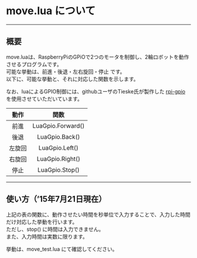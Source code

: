 # move.lua について
---
## 概要

move.luaは、RaspberryPiのGPiOで2つのモータを制御し、2輪ロボットを動作させるプログラムです。  
可能な挙動は、前進・後退・左右旋回・停止 です。  
以下に、可能な挙動と、それに対応した関数を示します。  

なお、luaによるGPIO制御には、githubユーザのTieske氏が製作した [rpi-gpio](http://github.com/Tie/rpi-gpio) を使用させていただいています。

|動作|関数|
|:-:|:-:|
|前進|LuaGpio.Forward()|
|後退|LuaGpio.Back()|
|左旋回|LuaGpio.Left()|
|右旋回|LuaGpio.Right()|
|停止|LuaGpio.Stop()|
---
## 使い方（’15年7月21日現在）

上記の表の関数に、動作させたい時間を秒単位で入力することで、入力した時間だけ対応した挙動を行います。  
ただし、stop() に時間は入力できません。  
また、入力時間は実数に限ります。  

挙動は、move_test.lua にて確認してください。